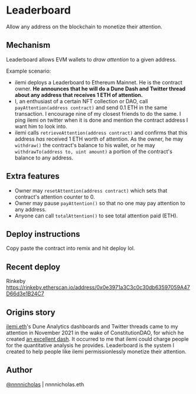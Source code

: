 # Leaderboard 

Allow any address on the blockchain to monetize their attention.

## Mechanism
Leaderboard allows EVM wallets to *draw attention* to a given address. 

Example scenario:

- ilemi deploys a Leaderboard to Ethereum Mainnet. He is the contract owner. **He announces that he will do a Dune Dash and Twitter thread about any address that receives 1 ETH of attention.**
- I, an enthusiast of a certain NFT collection or DAO, call `payAttention(address contract)` and send 0.1 ETH in the same transaction. I encourage nine of my closest friends to do the same. I ping ilemi on twitter when it is done and mention the contract address I want him to look into.
- ilemi calls `retrieveAttention(address contract)` and confirms that this address *has* received 1 ETH worth of attention. As the owner, he may `withdraw()` the contract's balance to his wallet, or he may `withdrawTo(address to, uint amount)` a portion of the contract's balance to any address.

## Extra features
- Owner may `resetAttention(address contract)` which sets that contract's attention counter to 0.
- Owner may pause `payAttention()` so that no one may pay attention to any address.
- Anyone can call `totalAttention()` to see total attention paid (ETH).

## Deploy instructions
Copy paste the contract into remix and hit deploy lol.

## Recent deploy
Rinkeby https://rinkeby.etherscan.io/address/0x0e3971a3C3c0c30db63597059A47D66d3e1B24C7

## Origins story
[ilemi.eth](https://twitter.com/andrewhong5297)'s Dune Analytics dashboards and Twitter threads came to my attention in November 2021 in the wake of ConstitutionDAO, for which he created [an excellent dash](https://dune.xyz/ilemi/ConstitutionDAO-Funding-Tracker). It occurred to me that ilemi could charge people for the quantitative analysis he provides. Leaderboard is the system I created to help people like ilemi permissionlessly monetize their attention.

## Author
[@nnnnicholas](https://twitter.com/nnnnicholas) | nnnnicholas.eth
